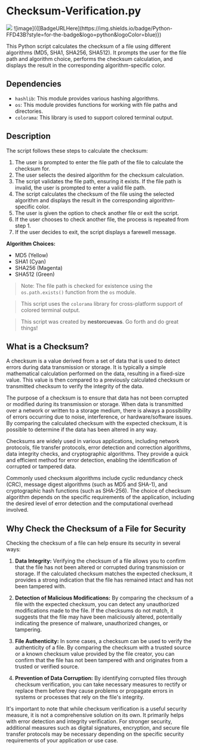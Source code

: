 # Checksum-Verification.py

<img src="{[BadgeURLHere](https://img.shields.io/badge/Python-FFD43B?style=for-the-badge&logo=python&logoColor=blue)}"/>
![image]({[BadgeURLHere](https://img.shields.io/badge/Python-FFD43B?style=for-the-badge&logo=python&logoColor=blue)})

This Python script calculates the checksum of a file using different algorithms (MD5, SHA1, SHA256, SHA512). It prompts the user for the file path and algorithm choice, performs the checksum calculation, and displays the result in the corresponding algorithm-specific color.

## Dependencies

- `hashlib`: This module provides various hashing algorithms.
- `os`: This module provides functions for working with file paths and directories.
- `colorama`: This library is used to support colored terminal output.

## Description

The script follows these steps to calculate the checksum:

1. The user is prompted to enter the file path of the file to calculate the checksum for.
2. The user selects the desired algorithm for the checksum calculation.
3. The script validates the file path, ensuring it exists. If the file path is invalid, the user is prompted to enter a valid file path.
4. The script calculates the checksum of the file using the selected algorithm and displays the result in the corresponding algorithm-specific color.
5. The user is given the option to check another file or exit the script.
6. If the user chooses to check another file, the process is repeated from step 1.
7. If the user decides to exit, the script displays a farewell message.

**Algorithm Choices:**
- MD5 (Yellow)
- SHA1 (Cyan)
- SHA256 (Magenta)
- SHA512 (Green)

> Note: The file path is checked for existence using the `os.path.exists()` function from the `os` module.

> This script uses the `colorama` library for cross-platform support of colored terminal output.

> This script was created by **nestorcuevas**. Go forth and do great things!

## What is a Checksum?

A checksum is a value derived from a set of data that is used to detect errors during data transmission or storage. It is typically a simple mathematical calculation performed on the data, resulting in a fixed-size value. This value is then compared to a previously calculated checksum or transmitted checksum to verify the integrity of the data.

The purpose of a checksum is to ensure that data has not been corrupted or modified during its transmission or storage. When data is transmitted over a network or written to a storage medium, there is always a possibility of errors occurring due to noise, interference, or hardware/software issues. By comparing the calculated checksum with the expected checksum, it is possible to determine if the data has been altered in any way.

Checksums are widely used in various applications, including network protocols, file transfer protocols, error detection and correction algorithms, data integrity checks, and cryptographic algorithms. They provide a quick and efficient method for error detection, enabling the identification of corrupted or tampered data.

Commonly used checksum algorithms include cyclic redundancy check (CRC), message digest algorithms (such as MD5 and SHA-1), and cryptographic hash functions (such as SHA-256). The choice of checksum algorithm depends on the specific requirements of the application, including the desired level of error detection and the computational overhead involved.

## Why Check the Checksum of a File for Security

Checking the checksum of a file can help ensure its security in several ways:

1. **Data Integrity:** Verifying the checksum of a file allows you to confirm that the file has not been altered or corrupted during transmission or storage. If the calculated checksum matches the expected checksum, it provides a strong indication that the file has remained intact and has not been tampered with.

2. **Detection of Malicious Modifications:** By comparing the checksum of a file with the expected checksum, you can detect any unauthorized modifications made to the file. If the checksums do not match, it suggests that the file may have been maliciously altered, potentially indicating the presence of malware, unauthorized changes, or tampering.

3. **File Authenticity:** In some cases, a checksum can be used to verify the authenticity of a file. By comparing the checksum with a trusted source or a known checksum value provided by the file creator, you can confirm that the file has not been tampered with and originates from a trusted or verified source.

4. **Prevention of Data Corruption:** By identifying corrupted files through checksum verification, you can take necessary measures to rectify or replace them before they cause problems or propagate errors in systems or processes that rely on the file's integrity.

It's important to note that while checksum verification is a useful security measure, it is not a comprehensive solution on its own. It primarily helps with error detection and integrity verification. For stronger security, additional measures such as digital signatures, encryption, and secure file transfer protocols may be necessary depending on the specific security requirements of your application or use case.


